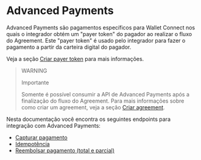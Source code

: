 # Advanced Payments

Advanced Payments são pagamentos específicos para Wallet Connect nos quais o integrador obtém um "payer token" do pagador ao realizar o fluxo do Agreement. Este "payer token" é usado pelo integrador para fazer o pagamento a partir da carteira digital do pagador. 

Veja a seção [Criar payer token](/developers/pt/docs/wallet-connect/integration-configuration/create-payer-token) para mais informações.

> WARNING
>
> Importante
>
> Somente é possível consumir a API de Advanced Payments após a  finalização do fluxo do Agreement. Para mais informações sobre como criar um agreement, veja a seção [Criar agreement](/developers/pt/docs/wallet-connect/integration-configuration/create-agreement).

Nesta documentação você encontra os seguintes endpoints para integração com  Advanced Payments:

* [Capturar pagamento](/developers/pt/docs/wallet-connect/advanced-payments/capture-payment)
* [Idempotência](/developers/pt/docs/wallet-connect/advanced-payments/idempotency)
* [Reembolsar pagamento (total e parcial)](/developers/pt/docs/wallet-connect/advanced-payments/refund-payment)
